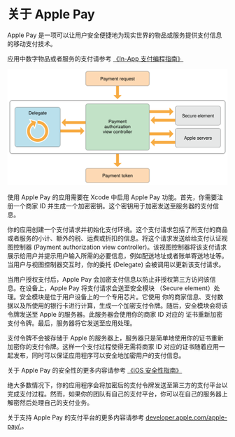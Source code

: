 ﻿# 关于 Apple Pay
Apple Pay 是一项可以让用户安全便捷地为现实世界的物品或服务提供支付信息的移动支付技术。

应用中数字物品或者服务的支付请参考 [《In-App 支付编程指南》](https://developer.apple.com/library/ios/documentation/NetworkingInternet/Conceptual/StoreKitGuide/Introduction.html#//apple_ref/doc/uid/TP40008267)

![Apple Pay 的工作架构](images/payment_intro_2x.png)


使用 Apple Pay 的应用需要在 Xcode 中启用 Apple Pay 功能。首先，你需要注册一个商家 ID 并生成一个加密密钥。这个密钥用于加密发送至服务器的支付信息。

你的应用创建一个支付请求并初始化支付环境。这个支付请求包括了所支付的商品或者服务的小计、额外的税、运费或折扣的信息。将这个请求发送给给支付认证视图控制器 (Payment authorization view controller)。该视图控制器将该支付请求展示给用户并提示用户输入所需的必要信息，例如配送地址或者账单寄送地址等。当用户与视图控制器交互时，你的委托 (Delegate) 会被调用以更新该支付请求。

当用户授权支付后，Apple Pay 会加密支付信息以防止非授权第三方访问该信息。在设备上，Apple Pay 将支付请求会送至安全模块 （Secure element）处理。安全模块是位于用户设备上的一个专用芯片。它使用
你的商家信息、支付数据以及所使用的银行卡进行计算，生成一个加密支付令牌。随后，安全模块会将该令牌发送至 Apple 的服务器。此服务器会使用你的商家 ID 对应的 证书重新加密支付令牌。最后，服务器将它发送至应用处理。

支付令牌不会被存储于 Apple  的服务器上，服务器只是简单地使用你的证书重新加密你的支付令牌。这样一个支付过程使得无需将商家 ID 对应的证书随着应用一起发布，同时可以保证应用程序可以安全地加密用户的支付信息。

关于 Apple Pay 的安全性的更多内容请参考 [《iOS 安全性指南》](https://www.apple.com/business/docs/iOS_Security_Guide.pdf)

绝大多数情况下，你的应用程序会将加密后的支付令牌发送至第三方的支付平台以完成支付过程。然而，如果你的团队有自己的支付平台，你可以在自己的服务器上解密然后处理自己的支付业务。

关于支持 Apple Pay 的支付平台的更多内容请参考 [developer.apple.com/apple-pay/.](https://developer.apple.com/apple-pay/)。


